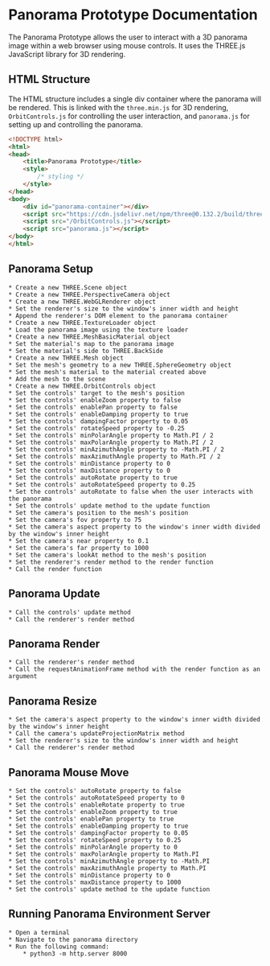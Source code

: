 # Panorama Prototype Documentation

The Panorama Prototype allows the user to interact with a 3D panorama image within a web browser using mouse controls. It uses the THREE.js JavaScript library for 3D rendering.

## HTML Structure

The HTML structure includes a single div container where the panorama will be rendered. This is linked with the `three.min.js` for 3D rendering, `OrbitControls.js` for controlling the user interaction, and `panorama.js` for setting up and controlling the panorama.

```html
<!DOCTYPE html>
<html>
<head>
    <title>Panorama Prototype</title>
    <style>
        /* styling */
    </style>
</head>
<body>
    <div id="panorama-container"></div>
    <script src="https://cdn.jsdelivr.net/npm/three@0.132.2/build/three.min.js"></script>
    <script src="/OrbitControls.js"></script>
    <script src="panorama.js"></script>
</body>
</html>
```

## Panorama Setup
    * Create a new THREE.Scene object
    * Create a new THREE.PerspectiveCamera object
    * Create a new THREE.WebGLRenderer object
    * Set the renderer's size to the window's inner width and height
    * Append the renderer's DOM element to the panorama container
    * Create a new THREE.TextureLoader object
    * Load the panorama image using the texture loader
    * Create a new THREE.MeshBasicMaterial object
    * Set the material's map to the panorama image
    * Set the material's side to THREE.BackSide
    * Create a new THREE.Mesh object
    * Set the mesh's geometry to a new THREE.SphereGeometry object
    * Set the mesh's material to the material created above
    * Add the mesh to the scene
    * Create a new THREE.OrbitControls object
    * Set the controls' target to the mesh's position
    * Set the controls' enableZoom property to false
    * Set the controls' enablePan property to false
    * Set the controls' enableDamping property to true
    * Set the controls' dampingFactor property to 0.05
    * Set the controls' rotateSpeed property to -0.25
    * Set the controls' minPolarAngle property to Math.PI / 2
    * Set the controls' maxPolarAngle property to Math.PI / 2
    * Set the controls' minAzimuthAngle property to -Math.PI / 2
    * Set the controls' maxAzimuthAngle property to Math.PI / 2
    * Set the controls' minDistance property to 0
    * Set the controls' maxDistance property to 0
    * Set the controls' autoRotate property to true
    * Set the controls' autoRotateSpeed property to 0.25
    * Set the controls' autoRotate to false when the user interacts with the panorama
    * Set the controls' update method to the update function
    * Set the camera's position to the mesh's position
    * Set the camera's fov property to 75
    * Set the camera's aspect property to the window's inner width divided by the window's inner height
    * Set the camera's near property to 0.1
    * Set the camera's far property to 1000
    * Set the camera's lookAt method to the mesh's position
    * Set the renderer's render method to the render function
    * Call the render function

## Panorama Update
    * Call the controls' update method
    * Call the renderer's render method

## Panorama Render
    * Call the renderer's render method
    * Call the requestAnimationFrame method with the render function as an argument

## Panorama Resize
    * Set the camera's aspect property to the window's inner width divided by the window's inner height
    * Call the camera's updateProjectionMatrix method
    * Set the renderer's size to the window's inner width and height
    * Call the renderer's render method

## Panorama Mouse Move
    * Set the controls' autoRotate property to false
    * Set the controls' autoRotateSpeed property to 0
    * Set the controls' enableRotate property to true
    * Set the controls' enableZoom property to true
    * Set the controls' enablePan property to true
    * Set the controls' enableDamping property to true
    * Set the controls' dampingFactor property to 0.05
    * Set the controls' rotateSpeed property to 0.25
    * Set the controls' minPolarAngle property to 0
    * Set the controls' maxPolarAngle property to Math.PI
    * Set the controls' minAzimuthAngle property to -Math.PI
    * Set the controls' maxAzimuthAngle property to Math.PI
    * Set the controls' minDistance property to 0
    * Set the controls' maxDistance property to 1000
    * Set the controls' update method to the update function

## Running Panorama Environment Server
    * Open a terminal
    * Navigate to the panorama directory
    * Run the following command:
        * python3 -m http.server 8000

